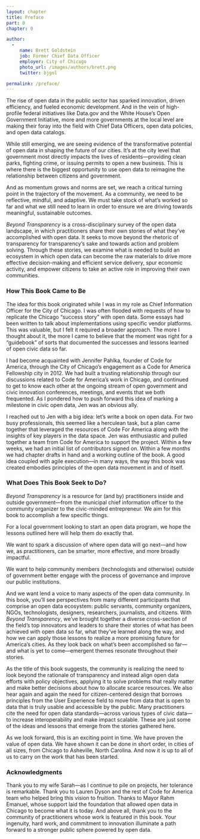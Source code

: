 ```yaml
---
layout: chapter
title: Preface
part: 0
chapter: 0

author: 
  -
     name: Brett Goldstein
     job: Former Chief Data Officer 
     employer: City of Chicago
     photo_url: /images/authors/brett.png
     twitter: bjgol     

permalink: /preface/
---
```


The rise of open data in the public sector has sparked innovation, driven efficiency, and fueled economic development. And in the vein of high-profile federal initiatives like Data.gov and the White House’s Open Government Initiative, more and more governments at the local level are making their foray into the field with Chief Data Officers, open data policies, and open data catalogs.

While still emerging, we are seeing evidence of the transformative potential of open data in shaping the future of our cities. It’s at the city level that government most directly impacts the lives of residents—providing clean parks, fighting crime, or issuing permits to open a new business. This is where there is the biggest opportunity to use open data to reimagine the relationship between citizens and government.

And as momentum grows and norms are set, we reach a critical turning point in the trajectory of the movement. As a community, we need to be reflective, mindful, and adaptive. We must take stock of what’s worked so far and what we still need to learn in order to ensure we are driving towards meaningful, sustainable outcomes.

*Beyond Transparency* is a cross-disciplinary survey of the open data landscape, in which practitioners share their own stories of what they’ve accomplished with open data. It seeks to move beyond the rhetoric of transparency for transparency’s sake and towards action and problem solving. Through these stories, we examine what is needed to build an ecosystem in which open data can become the raw materials to drive more effective decision-making and efficient service delivery, spur economic activity, and empower citizens to take an active role in improving their own communities.

### How This Book Came to Be

The idea for this book originated while I was in my role as Chief Information Officer for the City of Chicago. I was often flooded with requests of how to replicate the Chicago “success story” with open data. Some essays had been written to talk about implementations using specific vendor platforms. This was valuable, but I felt it required a broader approach. The more I thought about it, the more I came to believe that the moment was right for a “guidebook” of sorts that documented the successes and lessons learned of open civic data so far.

I had become acquainted with Jennifer Pahlka, founder of Code for America, through the City of Chicago’s engagement as a Code for America Fellowship city in 2012. We had built a trusting relationship through our discussions related to Code for America’s work in Chicago, and continued to get to know each other at the ongoing stream of open government and civic innovation conferences, meetings, and events that we both frequented. As I pondered how to push forward this idea of marking a milestone in civic open data, Jen was an obvious ally.

I reached out to Jen with a big idea: let’s write a book on open data. For two busy professionals, this seemed like a herculean task, but a plan came together that leveraged the resources of Code For America along with the insights of key players in the data space. Jen was enthusiastic and pulled together a team from Code for America to support the project. Within a few weeks, we had an initial list of contributors signed on. Within a few months we had chapter drafts in hand and a working outline of the book. A good idea coupled with agile execution—in many ways, the way this book was created embodies principles of the open data movement in and of itself.

### What Does This Book Seek to Do?

*Beyond Transparency* is a resource for (and by) practitioners inside and outside government—from the municipal chief information officer to the community organizer to the civic-minded entrepreneur. We aim for this book to accomplish a few specific things.

For a local government looking to start an open data program, we hope the lessons outlined here will help them do exactly that.

We want to spark a discussion of where open data will go next—and how we, as practitioners, can be smarter, more effective, and more broadly impactful.

We want to help community members (technologists and otherwise) outside of government better engage with the process of governance and improve our public institutions.

And we want lend a voice to many aspects of the open data community. In this book, you’ll see perspectives from many different participants that comprise an open data ecosystem: public servants, community organizers, NGOs, technologists, designers, researchers, journalists, and citizens. With *Beyond Transparency*, we’ve brought together a diverse cross-section of the field’s top innovators and leaders to share their stories of what has been achieved with open data so far, what they’ve learned along the way, and how we can apply those lessons to realize a more promising future for America’s cities. As they look back on what’s been accomplished so far—and what is yet to come—emergent themes resonate throughout their stories.

As the title of this book suggests, the community is realizing the need to look beyond the rationale of transparency and instead align open data efforts with policy objectives, applying it to solve problems that really matter and make better decisions about how to allocate scarce resources. We also hear again and again the need for citizen-centered design that borrows principles from the User Experience field to move from data that is open to data that is truly usable and accessible by the public. Many practitioners cite the need for open data standards—across various types of civic data—to increase interoperability and make impact scalable. These are just some of the ideas and lessons that emerge from the stories gathered here.

As we look forward, this is an exciting point in time. We have proven the value of open data. We have shown it can be done in short order, in cities of all sizes, from Chicago to Asheville, North Carolina. And now it is up to all of us to carry on the work that has been started.

### Acknowledgments

Thank you to my wife Sarah—as I continue to pile on projects, her tolerance is remarkable. Thank you to Lauren Dyson and the rest of Code for America team who helped bring this vision to fruition. Thanks to Mayor Rahm Emanuel, whose support laid the foundation that allowed open data in Chicago to become what it is today. And above all, thank you to the community of practitioners whose work is featured in this book. Your ingenuity, hard work, and commitment to innovation illuminate a path forward to a stronger public sphere powered by open data.

